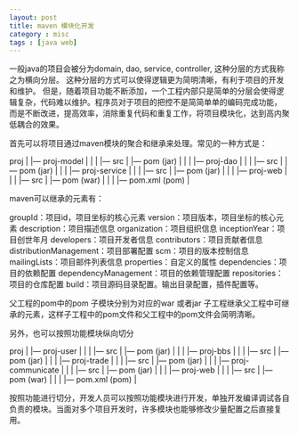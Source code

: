 ```yaml
---
layout: post
title: maven 模块化开发
category : misc
tags : [java web]
---
```


  一般java的项目会被分为domain, dao, service, controller, 这种分层的方式我称之为横向分层。
这种分层的方式可以使得逻辑更为简明清晰，有利于项目的开发和维护。
  但是，随着项目功能不断添加，一个工程内部只是简单的分层会使得逻辑复杂，代码难以维护。程序员对于项目的把控不是简简单单的编码完成功能，
  而是不断改进，提高效率，消除重复代码和重复工作，将项目模块化，达到高内聚低耦合的效果。

首先可以将项目通过maven模块的聚合和继承来处理。常见的一种方式是：

proj
  |
  |— proj-model
  |      |
  |      |— src
  |      |— pom (jar)
  |      |
  |
  |— proj-dao
  |      |
  |      |— src
  |      |— pom (jar)
  |      |
  |
  |— proj-service
  |      |
  |      |— src
  |      |— pom (jar)
  |      |
  |
  |— proj-web
  |      |
  |      |— src
  |      |— pom (war)
  |      |
  |
  |— pom.xml (pom)
  |

 maven可以继承的元素有：

groupId：项目id，项目坐标的核心元素
version：项目版本，项目坐标的核心元素
description：项目描述信息
organization：项目组织信息
inceptionYear：项目创世年月
developers：项目开发者信息
contributors：项目贡献者信息
distributionManagement：项目部署配置
scm：项目的版本控制信息
mailingLists：项目邮件列表信息
properties：自定义的属性
dependencies：项目的依赖配置
dependencyManagement：项目的依赖管理配置
repositories：项目的仓库配置
build：项目源码目录配置。输出目录配置，插件配置等。

父工程的pom中的<packaging>pom</packaging> 子模块分别为对应的war 或者jar
子工程继承父工程中可继承的元素，这样子工程中的pom文件和父工程中的pom文件会简明清晰。

另外，也可以按照功能模块纵向切分

proj
  |
  |— proj-user
  |      |
  |      |— src
  |      |— pom (jar)
  |      |
  |
  |— proj-bbs
  |      |
  |      |— src
  |      |— pom (jar)
  |      |
  |
  |— proj-trade
  |      |
  |      |— src
  |      |— pom (jar)
  |      |
  |
  |— proj-communicate
  |      |
  |      |— src
  |      |— pom (jar)
  |      |
  |
  |— proj-web
  |      |
  |      |— src
  |      |— pom (war)
  |      |
  |
  |— pom.xml (pom)
  |

 按照功能进行切分，开发人员可以按照功能模块进行开发，单独开发编译调试各自负责的模块。当面对多个项目开发时，许多模块也能够修改少量配置之后直接复用。

